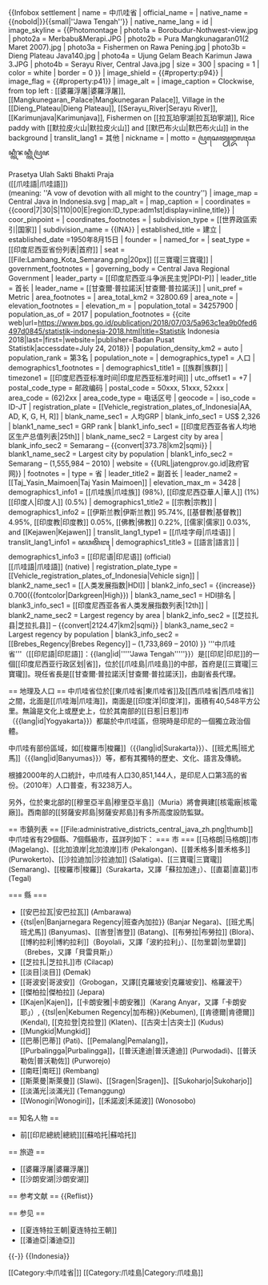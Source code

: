 {{Infobox settlement
| name                            = 中爪哇省
| official_name                   = 
| native_name                     = {{nobold|}}{{small|''Jawa Tengah''}}
| native_name_lang                = id<!-- ISO 639 code e.g. "id" for Indonesian -->
| image_skyline                   = {{Photomontage
| photo1a = Borobudur-Nothwest-view.jpg
| photo2a = Merbabu&Merapi.JPG
| photo2b = Pura Mangkunagaran01(2 Maret 2007).jpg
| photo3a = Fishermen on Rawa Pening.jpg
| photo3b = Dieng Plateau Java140.jpg
| photo4a = Ujung Gelam Beach Karimun Jawa 3.JPG
| photo4b = Serayu River, Central Java.jpg
| size = 300
| spacing = 1
| color = white
| border = 0
}}
| image_shield                    = {{#property:p94}}
| image_flag                      = {{#property:p41}}
| image_alt                       = 
| image_caption                   = Clockwise, from top left : [[婆羅浮屠|婆羅浮屠]], [[Mangkunegaran_Palace|Mangkunegaran Palace]], Village in the [[Dieng_Plateau|Dieng Plateau]], [[Serayu_River|Serayu River]], [[Karimunjava|Karimunjava]], Fishermen on [[拉瓦珀寧湖|拉瓦珀寧湖]], Rice paddy with [[默拉皮火山|默拉皮火山]] and [[默巴布火山|默巴布火山]] in the background
| translit_lang1                  = 其他
| nickname                        = 
| motto                           = ꦥꦿꦱꦺꦠꦾꦈꦭꦃꦱꦏ꧀ꦠꦶꦨꦏ꧀ꦠꦶꦥꦿꦗ<br><br>Prasetya Ulah Sakti Bhakti Praja<br>([[爪哇語|爪哇語]]) <br> (meaning: ''A vow of devotion with all might to the country'')
| image_map                       = Central Java in Indonesia.svg
| map_alt                         = 
| map_caption                     = 
| coordinates                     = {{coord|7|30|S|110|00|E|region:ID_type:adm1st|display=inline,title}}
| coor_pinpoint                   = 
| coordinates_footnotes           = 
| subdivision_type                = [[世界政區索引|国家]]
| subdivision_name                = {{INA}}
| established_title               = 建立
| established_date                =1950年8月15日
| founder                         = 
| named_for                       = 
| seat_type                       = [[印度尼西亚省份列表|首府]]
| seat                            = [[File:Lambang_Kota_Semarang.png|20px]] [[三寶瓏|三寶瓏]]
| government_footnotes            = 
| governing_body                  = Central Java Regional Government
| leader_party                    = [[印度尼西亚斗争派民主党|PDI-P]]
| leader_title                    = 首长
| leader_name                     = [[甘查爾·普拉諾沃|甘查爾·普拉諾沃]]
| unit_pref                       = Metric<!-- or US or UK -->
| area_footnotes                  = 
| area_total_km2                  = 32800.69
| area_note                       = 
| elevation_footnotes             = 
| elevation_m                     = 
| population_total                = 34257900
| population_as_of                = 2017
| population_footnotes            = <ref>{{cite web|url=https://www.bps.go.id/publication/2018/07/03/5a963c1ea9b0fed6497d0845/statistik-indonesia-2018.html|title=Statistik Indonesia 2018|last=|first=|website=|publisher=Badan Pusat Statistik|accessdate=July 24, 2018}}</ref>
| population_density_km2          = auto
| population_rank                 = 第3名
| population_note                 = 
| demographics_type1              = 人口
| demographics1_footnotes         = <!-- for references: use <ref> tags -->
| demographics1_title1            = [[族群|族群]]
| timezone1                       = [[印度尼西亚标准时间|印度尼西亚标准时间]]
| utc_offset1                     = +7
| postal_code_type                = 邮政编码
| postal_code                     = 50xxx, 51xxx, 52xxx
| area_code                       = (62)2xx
| area_code_type                  = 电话区号
| geocode                         = 
| iso_code                        = ID-JT
| registration_plate              = [[Vehicle_registration_plates_of_Indonesia|AA, AD, K, G, H, R]]
| blank_name_sec1                 = 人均GRP
| blank_info_sec1                 = US$ 2,326
| blank1_name_sec1                = GRP rank
| blank1_info_sec1                = [[印度尼西亚各省人均地区生产总值列表|25th]]
| blank_name_sec2                 = Largest city by area
| blank_info_sec2                 = Semarang – {{convert|373.78|km2|sqmi}}
| blank1_name_sec2                = Largest city by population
| blank1_info_sec2                = Semarang – (1,555,984 – 2010)
| website                         = {{URL|jatengprov.go.id|政府官网}}
| footnotes                       = 
| type                            = 省
| leader_title2                   = 副首长
| leader_name2                    = [[Taj_Yasin_Maimoen|Taj Yasin Maimoen]]
| elevation_max_m                 = 3428
| demographics1_info1             = [[爪哇族|爪哇族]] (98%), [[印度尼西亞華人|華人]] (1%) [[印度人|印度人]] (0.5%)
| demographics1_title2            = [[宗教|宗教]]
| demographics1_info2             = [[伊斯兰教|伊斯兰教]] 95.74%, [[基督教|基督教]] 4.95%, [[印度教|印度教]] 0.05%, [[佛教|佛教]] 0.22%, [[儒家|儒家]] 0.03%, and [[Kejawen|Kejawen]]
| translit_lang1_type1            = [[爪哇字母|爪哇语]]
| translit_lang1_info1            = ꦗꦮꦠꦼꦔꦃ
| demographics1_title3            = [[語言|語言]]
| demographics1_info3             = [[印尼语|印尼语]] (official)<br>[[爪哇語|爪哇語]] (native)
| registration_plate_type         = [[Vehicle_registration_plates_of_Indonesia|Vehicle sign]]
| blank2_name_sec1                = [[人类发展指数|HDI]]
| blank2_info_sec1                = {{increase}} 0.700({{fontcolor|Darkgreen|High}})
| blank3_name_sec1                = HDI排名
| blank3_info_sec1                = [[印度尼西亚各省人类发展指数列表|12th]]
| blank2_name_sec2                = Largest regency by area
| blank2_info_sec2                = [[芝拉扎县|芝拉扎县]] – {{convert|2124.47|km2|sqmi}}
| blank3_name_sec2                = Largest regency by population
| blank3_info_sec2                = [[Brebes_Regency|Brebes Regency]] – (1,733,869 – 2010)
}}
'''中爪哇省'''（[[印尼語|印尼語]]：{{lang|id|'''''Jawa Tengah'''''}}）是[[印尼|印尼]]的一個[[印度尼西亚行政区划|省]]，位於[[爪哇島|爪哇島]]的中部，首府是[[三寶瓏|三寶瓏]]。現任省長是[[甘查爾·普拉諾沃|甘查爾·普拉諾沃]]，由副省長代理。

== 地理及人口 ==
中爪哇省位於[[東爪哇省|東爪哇省]]及[[西爪哇省|西爪哇省]]之間，北面是[[爪哇海|爪哇海]]，南面是[[印度洋|印度洋]]，面積有40,548平方公里。無論是文化上或歷史上，位於其南部的[[日惹|日惹]]市（{{lang|id|Yogyakarta}}）都屬於中爪哇區，但現時是印尼的一個獨立政治個體。

中爪哇有部份區域，如[[梭羅市|梭羅]]（{{lang|id|Surakarta}}）、[[班尤馬|班尤馬]]（{{lang|id|Banyumas}}）等，都有其獨特的歷史、文化、語言及傳統。

根據2000年的人口統計，中爪哇有人口30,851,144人，是印尼人口第3高的省份。（2010年）人口普查，有3238万人。

另外，位於東北部的[[穆里亞半島|穆里亞半島]]（Muria）將會興建[[核電廠|核電廠]]。西南部的[[努薩安邦島|努薩安邦島]]有多所高度設防監獄。

== 市鎮列表 ==
[[File:administrative_districts_central_java_zh.png|thumb]]
中爪哇省有29個縣、7個縣級市，茲詳列如下：
=== 市 ===
[[马格朗|马格朗]]市 (Magelang)、[[北加浪岸|北加浪岸]]市 (Pekalongan)、[[普禾格多|普禾格多]] (Purwokerto)、[[沙拉迪加|沙拉迪加]] (Salatiga)、[[三寶瓏|三寶瓏]] (Semarang)、[[梭羅市|梭羅]]（Surakarta，又譯「蘇拉加達」）、[[直葛|直葛]]市 (Tegal)

=== 縣 ===
* [[安巴拉瓦|安巴拉瓦]] (Ambarawa)
* {{tsl|en|Banjarnegara Regency|班查內加拉}} (Banjar Negara)、[[班尤馬|班尤馬]] (Banyumas)、[[峇登|峇登]] (Batang)、[[布勞拉|布勞拉]] (Blora)、[[博約拉利|博約拉利]]（Boyolali，又譯「波約拉利」）、[[勿里碧|勿里碧]]（Brebes，又譯「貝雷貝斯」）
* [[芝拉扎|芝拉扎]]市 (Cilacap)
* [[淡目|淡目]] (Demak)
* [[哥波安|哥波安]]（Grobogan，又譯[[克羅坡安|克羅坡安]]、格羅波干）
* [[傑柏拉|傑柏拉]] (Jepara)
* [[Kajen|Kajen]]，[[卡朗安雅|卡朗安雅]]（Karang Anyar，又譯「卡朗安耶」）, {{tsl|en|Kebumen Regency|加布棉}}(Kebumen), [[肯德爾|肯德爾]] (Kendal), [[克拉登|克拉登]] (Klaten)、[[古突士|古突士]] (Kudus)
* [[Mungkid|Mungkid]]
* [[巴蒂|巴蒂]] (Pati)、[[Pemalang|Pemalang]]，[[Purbalingga|Purbalingga]]，[[普沃達迪|普沃達迪]] (Purwodadi)、[[普沃勒佐|普沃勒佐]] (Purworejo)
* [[南旺|南旺]] (Rembang)
* [[斯萊曼|斯萊曼]] (Slawi)、[[Sragen|Sragen]]、[[Sukoharjo|Sukoharjo]]
* [[淡滿光|淡滿光]] (Temanggung)
* [[Wonogiri|Wonogiri]]，[[禾諾波|禾諾波]] (Wonosobo)

== 知名人物 ==
* 前[[印尼總統|總統]][[蘇哈托|蘇哈托]]

== 旅遊 ==
* [[婆羅浮屠|婆羅浮屠]]
* [[沙朗安湖|沙朗安湖]]

== 参考文献 ==
{{Reflist}}

== 参见 ==
* [[夏连特拉王朝|夏连特拉王朝]]
* [[潘迪亞|潘迪亞]]

{{-}}
{{Indonesia}}

[[Category:中爪哇省|]]
[[Category:爪哇島|Category:爪哇島]]